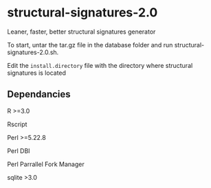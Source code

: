 # structural-signatures-2.0
Leaner, faster, better structural signatures generator

To start, untar the tar.gz file in the database folder and run structural-signatures-2.0.sh.

Edit the `install.directory` file with the directory where structural signatures is located

## Dependancies
R >=3.0

Rscript

Perl >=5.22.8

Perl DBI

Perl Parrallel Fork Manager

sqlite >3.0
